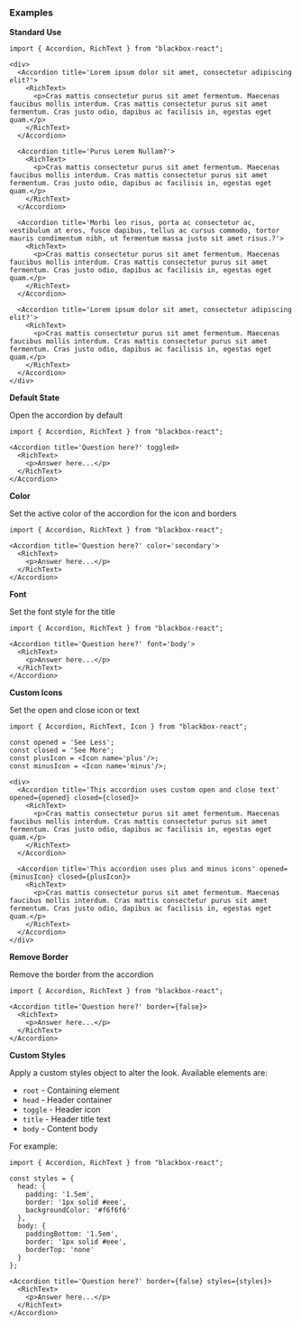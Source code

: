 ### Examples

**Standard Use**

```
import { Accordion, RichText } from "blackbox-react";

<div>
  <Accordion title='Lorem ipsum dolor sit amet, consectetur adipiscing elit?'>
    <RichText>
      <p>Cras mattis consectetur purus sit amet fermentum. Maecenas faucibus mollis interdum. Cras mattis consectetur purus sit amet fermentum. Cras justo odio, dapibus ac facilisis in, egestas eget quam.</p>
    </RichText>
  </Accordion>

  <Accordion title='Purus Lorem Nullam?'>
    <RichText>
      <p>Cras mattis consectetur purus sit amet fermentum. Maecenas faucibus mollis interdum. Cras mattis consectetur purus sit amet fermentum. Cras justo odio, dapibus ac facilisis in, egestas eget quam.</p>
    </RichText>
  </Accordion>

  <Accordion title='Morbi leo risus, porta ac consectetur ac, vestibulum at eros, fusce dapibus, tellus ac cursus commodo, tortor mauris condimentum nibh, ut fermentum massa justo sit amet risus.?'>
    <RichText>
      <p>Cras mattis consectetur purus sit amet fermentum. Maecenas faucibus mollis interdum. Cras mattis consectetur purus sit amet fermentum. Cras justo odio, dapibus ac facilisis in, egestas eget quam.</p>
    </RichText>
  </Accordion>

  <Accordion title='Lorem ipsum dolor sit amet, consectetur adipiscing elit?'>
    <RichText>
      <p>Cras mattis consectetur purus sit amet fermentum. Maecenas faucibus mollis interdum. Cras mattis consectetur purus sit amet fermentum. Cras justo odio, dapibus ac facilisis in, egestas eget quam.</p>
    </RichText>
  </Accordion>
</div>
```

**Default State**

Open the accordion by default

```
import { Accordion, RichText } from "blackbox-react";

<Accordion title='Question here?' toggled>
  <RichText>
    <p>Answer here...</p>
  </RichText>
</Accordion>
```

**Color**

Set the active color of the accordion for the icon and borders

```
import { Accordion, RichText } from "blackbox-react";

<Accordion title='Question here?' color='secondary'>
  <RichText>
    <p>Answer here...</p>
  </RichText>
</Accordion>
```

**Font**

Set the font style for the title

```
import { Accordion, RichText } from "blackbox-react";

<Accordion title='Question here?' font='body'>
  <RichText>
    <p>Answer here...</p>
  </RichText>
</Accordion>
```

**Custom Icons**

Set the open and close icon or text

```
import { Accordion, RichText, Icon } from "blackbox-react";

const opened = 'See Less';
const closed = 'See More';
const plusIcon = <Icon name='plus'/>;
const minusIcon = <Icon name='minus'/>;

<div>
  <Accordion title='This accordion uses custom open and close text' opened={opened} closed={closed}>
    <RichText>
      <p>Cras mattis consectetur purus sit amet fermentum. Maecenas faucibus mollis interdum. Cras mattis consectetur purus sit amet fermentum. Cras justo odio, dapibus ac facilisis in, egestas eget quam.</p>
    </RichText>
  </Accordion>

  <Accordion title='This accordion uses plus and minus icons' opened={minusIcon} closed={plusIcon}>
    <RichText>
      <p>Cras mattis consectetur purus sit amet fermentum. Maecenas faucibus mollis interdum. Cras mattis consectetur purus sit amet fermentum. Cras justo odio, dapibus ac facilisis in, egestas eget quam.</p>
    </RichText>
  </Accordion>
</div>
```

**Remove Border**

Remove the border from the accordion

```
import { Accordion, RichText } from "blackbox-react";

<Accordion title='Question here?' border={false}>
  <RichText>
    <p>Answer here...</p>
  </RichText>
</Accordion>
```

**Custom Styles**

Apply a custom styles object to alter the look. Available elements are:

- `root` - Containing element
- `head` - Header container
- `toggle` - Header icon
- `title` - Header title text
- `body` - Content body

For example:

```
import { Accordion, RichText } from "blackbox-react";

const styles = {
  head: {
    padding: '1.5em',
    border: '1px solid #eee',
    backgroundColor: '#f6f6f6'
  },
  body: {
    paddingBottom: '1.5em',
    border: '1px solid #eee',
    borderTop: 'none'
  }
};

<Accordion title='Question here?' border={false} styles={styles}>
  <RichText>
    <p>Answer here...</p>
  </RichText>
</Accordion>
```
